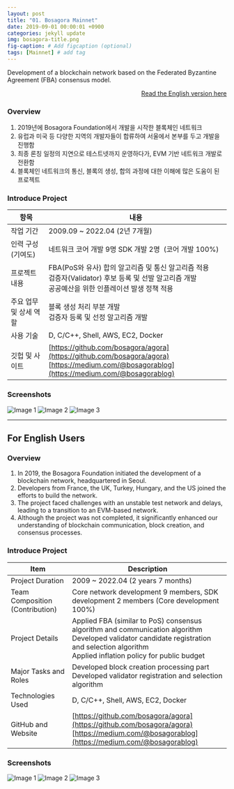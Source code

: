 ```yaml
---
layout: post
title: "01. Bosagora Mainnet"
date: 2019-09-01 00:00:01 +0900
categories: jekyll update
img: bosagora-title.png
fig-caption: # Add figcaption (optional)
tags: [Mainnet] # add tag
---
```

Development of a blockchain network based on the Federated Byzantine Agreement (FBA) consensus model.

<div style="text-align: right;">
    <a href="#for-english-users">Read the English version here</a> 
</div>

### Overview
1. 2019년에 Bosagora Foundation에서 개발을 시작한 블록체인 네트워크
2. 유럽과 미국 등 다양한 지역의 개발자들이 합류하여 서울에서 본부를 두고 개발을 진행함
3. 최종 론칭 일정의 지연으로 테스트넷까지 운영하다가, EVM 기반 네트워크 개발로 전환함
4. 블록체인 네트워크의 통신, 블록의 생성, 합의 과정에 대한 이해에 많은 도움이 된 프로젝트

### Introduce Project

|   항목 | 내용 |
| ----- | --- |
| 작업 기간 | 2009.09 ~ 2022.04 (2년 7개월) |
| 인력 구성(기여도) | 네트워크 코어 개발 9명  SDK 개발 2명  (코어 개발 100%) |
| 프로젝트 내용 | FBA(PoS와 유사) 합의 알고리즘 및 통신 알고리즘 적용 <br> 검증자(Validator) 후보 등록 및 선발 알고리즘 개발 <br> 공공예산을 위한 인플레이션 발생 정책 적용 |
| 주요 업무 및 상세 역할| 블록 생성 처리 부분 개발 <br> 검증자 등록 및 선정 알고리즘 개발|
| 사용 기술 | D, C/C++, Shell, AWS, EC2, Docker |
| 깃헙 및 사이트 | [https://github.com/bosagora/agora](https://github.com/bosagora/agora) <br> [https://medium.com/@bosagorablog](https://medium.com/@bosagorablog)|


### Screenshots
![Image 1]({{site.baseurl}}/assets/img/bosagora-1.png)
![Image 2]({{site.baseurl}}/assets/img/bosagora-2.png)
![Image 3]({{site.baseurl}}/assets/img/bosagora-3.png)

---
## For English Users
### Overview
1. In 2019, the Bosagora Foundation initiated the development of a blockchain network, headquartered in Seoul.
2. Developers from France, the UK, Turkey, Hungary, and the US joined the efforts to build the network.
3. The project faced challenges with an unstable test network and delays, leading to a transition to an EVM-based network.
4. Although the project was not completed, it significantly enhanced our understanding of blockchain communication, block creation, and consensus processes.

### Introduce Project

|   Item | Description |
| ----- | --- |
| Project Duration | 2009 ~ 2022.04 (2 years 7 months) |
| Team Composition (Contribution) | Core network development 9 members, SDK development 2 members (Core development 100%) |
| Project Details | Applied FBA (similar to PoS) consensus algorithm and communication algorithm <br> Developed validator candidate registration and selection algorithm <br> Applied inflation policy for public budget |
| Major Tasks and Roles | Developed block creation processing part <br> Developed validator registration and selection algorithm |
| Technologies Used | D, C/C++, Shell, AWS, EC2, Docker |
| GitHub and Website | [https://github.com/bosagora/agora](https://github.com/bosagora/agora) <br> [https://medium.com/@bosagorablog](https://medium.com/@bosagorablog) |

### Screenshots
![Image 1]({{site.baseurl}}/assets/img/bosagora-1.png)
![Image 2]({{site.baseurl}}/assets/img/bosagora-2.png)
![Image 3]({{site.baseurl}}/assets/img/bosagora-3.png)